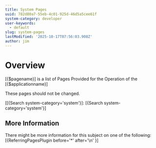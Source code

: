 ```yaml
---
title: System Pages
uuid: 782d80a7-55eb-4c01-925d-46d5a5cee61f
system-category: developer
user-keywords:
  - default
slug: system-pages
lastModified: '2025-10-17T07:56:03.908Z'
author: jim
---
```

# Overview
[{$pagename}] is a list of Pages Provided for the Operation of the [{$applicationname}]

These pages should not be changed.

[[{Search system-category='system'}]:
[{Search system-category='system'}]

## More Information

There might be more information for this subject on one of the following:
[{ReferringPagesPlugin before='*' after='\n' }]
